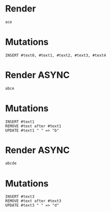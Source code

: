 # Render
```html
ace
```

# Mutations
```
INSERT #text0, #text1, #text2, #text3, #text4
```

# Render ASYNC
```html
abce
```

# Mutations
```
INSERT #text1
REMOVE #text after #text1
UPDATE #text1 " " => "b"
```

# Render ASYNC
```html
abcde
```

# Mutations
```
INSERT #text3
REMOVE #text after #text3
UPDATE #text3 " " => "d"
```